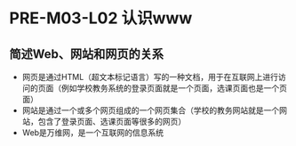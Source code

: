 # PRE-M03-L02 认识www

## 简述Web、网站和网页的关系
- 网页是通过HTML（超文本标记语言）写的一种文档，用于在互联网上进行访问的页面（例如学校教务系统的登录页面就是一个页面，选课页面也是一个页面）
- 网站是通过一个或多个网页组成的一个网页集合（学校的教务网站就是一个网站，包含了登录页面、选课页面等很多的网页）
- Web是万维网，是一个互联网的信息系统